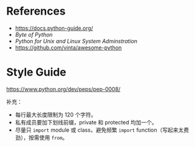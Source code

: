 # References

- https://docs.python-guide.org/
- *Byte of Python*
- *Python for Unix and Linux System Adminstration*
- https://github.com/vinta/awesome-python

# Style Guide

https://www.python.org/dev/peps/pep-0008/

补充：

- 每行最大长度限制为 120 个字符。
- 私有成员要加下划线前缀，private 和 protected 均加一个。
- 尽量只 `import` module 或 class，避免频繁 `import` function（写起来太费劲），按需使用 `from`。
